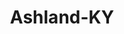 ---
title: Ashland-KY
slug: ashland-ky
f_state:
- cms/state/kentucky.md
f_locations:
- cms/payday-loan/advance-america-1791.md
- cms/payday-loan/cash-advance-centers-of-ky-6546.md
- cms/payday-loan/cash-emporium-7068.md
- cms/payday-loan/cash-emporium-7069.md
- cms/payday-loan/cash-express-llc-7464.md
- cms/payday-loan/cash-n-go-incorporated-9044.md
- cms/payday-loan/check-advance-10239.md
- cms/payday-loan/check-into-cash-11961.md
- cms/payday-loan/check-into-cash-11996.md
- cms/payday-loan/check-into-cash-11997.md
- cms/payday-loan/check-into-cash-kentucky-llc-13218.md
- cms/payday-loan/check-quests-inc-14006.md
- cms/payday-loan/check-quests-inc-14007.md
- cms/payday-loan/first-america-cash-advance-18259.md
- cms/payday-loan/first-american-holding-inc-18412.md
- cms/payday-loan/hlt-check-exchange-19423.md
- cms/payday-loan/money-shop-inc-21717.md
- cms/payday-loan/n-go-cash-inc-22440.md
- cms/payday-loan/payday-usa-24103.md
- cms/payday-loan/rent-a-center-25867.md
- cms/payday-loan/valued-services-llc-28501.md
updated-on: '2024-05-30T13:41:28.615Z'
created-on: '2024-05-30T13:41:28.615Z'
published-on: '2024-05-30T13:54:32.469Z'
f_city: Ashland
layout: '[city].html'
tags: city
---